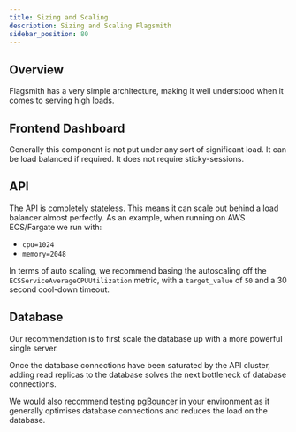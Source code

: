 ```yaml
---
title: Sizing and Scaling
description: Sizing and Scaling Flagsmith
sidebar_position: 80
---
```


## Overview

Flagsmith has a very simple architecture, making it well understood when it comes to serving high loads.

## Frontend Dashboard

Generally this component is not put under any sort of significant load. It can be load balanced if required. It does not
require sticky-sessions.

## API

The API is completely stateless. This means it can scale out behind a load balancer almost perfectly. As an example,
when running on AWS ECS/Fargate we run with:

- `cpu=1024`
- `memory=2048`

In terms of auto scaling, we recommend basing the autoscaling off the `ECSServiceAverageCPUUtilization` metric, with a
`target_value` of `50` and a 30 second cool-down timeout.

## Database

Our recommendation is to first scale the database up with a more powerful single server.

Once the database connections have been saturated by the API cluster, adding read replicas to the database solves the
next bottleneck of database connections.

We would also recommend testing [pgBouncer](https://www.pgbouncer.org/) in your environment as it generally optimises
database connections and reduces the load on the database.
